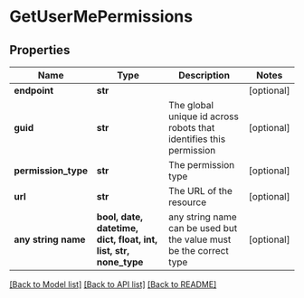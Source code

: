 # GetUserMePermissions


## Properties
Name | Type | Description | Notes
------------ | ------------- | ------------- | -------------
**endpoint** | **str** |  | [optional] 
**guid** | **str** | The global unique id across robots that identifies this permission | [optional] 
**permission_type** | **str** | The permission type | [optional] 
**url** | **str** | The URL of the resource | [optional] 
**any string name** | **bool, date, datetime, dict, float, int, list, str, none_type** | any string name can be used but the value must be the correct type | [optional]

[[Back to Model list]](../README.md#documentation-for-models) [[Back to API list]](../README.md#documentation-for-api-endpoints) [[Back to README]](../README.md)


